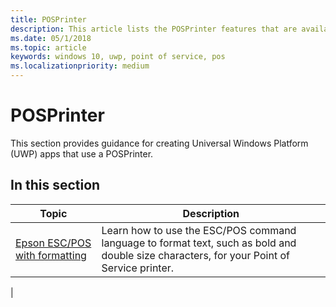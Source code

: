 ```yaml
---
title: POSPrinter
description: This article lists the POSPrinter features that are available for UWP apps and links to the how-to articles that show how to use them.
ms.date: 05/1/2018
ms.topic: article
keywords: windows 10, uwp, point of service, pos
ms.localizationpriority: medium
---
```

# POSPrinter

This section provides guidance for creating Universal Windows Platform (UWP) apps that use a POSPrinter.

## In this section
|Topic |Description |
|------|------------|
| [Epson ESC/POS with formatting](epson-esc-pos-with-formatting.md) | Learn how to use the ESC/POS command language to format text, such as bold and double size characters, for your Point of Service printer. |
|

<!-- Future topics to be added
| [System Requirements](pos-posprinter-system-requirements.md)  |  |
| [Getting Started](pos-posprinter-get-started.md)              |  | -->
